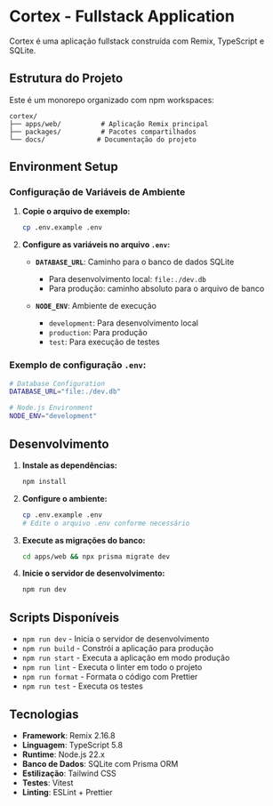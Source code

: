 # Cortex - Fullstack Application

Cortex é uma aplicação fullstack construída com Remix, TypeScript e SQLite.

## Estrutura do Projeto

Este é um monorepo organizado com npm workspaces:

```
cortex/
├── apps/web/          # Aplicação Remix principal
├── packages/          # Pacotes compartilhados
└── docs/             # Documentação do projeto
```

## Environment Setup

### Configuração de Variáveis de Ambiente

1. **Copie o arquivo de exemplo:**
   ```bash
   cp .env.example .env
   ```

2. **Configure as variáveis no arquivo `.env`:**

   - **`DATABASE_URL`**: Caminho para o banco de dados SQLite
     - Para desenvolvimento local: `file:./dev.db`
     - Para produção: caminho absoluto para o arquivo de banco

   - **`NODE_ENV`**: Ambiente de execução
     - `development`: Para desenvolvimento local
     - `production`: Para produção
     - `test`: Para execução de testes

### Exemplo de configuração `.env`:

```bash
# Database Configuration
DATABASE_URL="file:./dev.db"

# Node.js Environment
NODE_ENV="development"
```

## Desenvolvimento

1. **Instale as dependências:**
   ```bash
   npm install
   ```

2. **Configure o ambiente:**
   ```bash
   cp .env.example .env
   # Edite o arquivo .env conforme necessário
   ```

3. **Execute as migrações do banco:**
   ```bash
   cd apps/web && npx prisma migrate dev
   ```

4. **Inicie o servidor de desenvolvimento:**
   ```bash
   npm run dev
   ```

## Scripts Disponíveis

- `npm run dev` - Inicia o servidor de desenvolvimento
- `npm run build` - Constrói a aplicação para produção
- `npm run start` - Executa a aplicação em modo produção
- `npm run lint` - Executa o linter em todo o projeto
- `npm run format` - Formata o código com Prettier
- `npm run test` - Executa os testes

## Tecnologias

- **Framework**: Remix 2.16.8
- **Linguagem**: TypeScript 5.8
- **Runtime**: Node.js 22.x
- **Banco de Dados**: SQLite com Prisma ORM
- **Estilização**: Tailwind CSS
- **Testes**: Vitest
- **Linting**: ESLint + Prettier